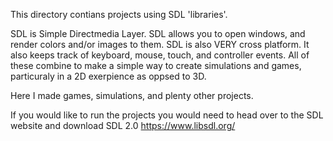 This directory contians projects using SDL 'libraries'.

SDL is Simple Directmedia Layer. SDL allows you to open windows, and render colors and/or images to them. SDL is also VERY cross platform.
It also keeps track of keyboard, mouse, touch, and controller events.
All of these combine to make a  simple way to create simulations and games, particuraly in a 2D exerpience as oppsed to 3D.

Here I made games, simulations, and plenty other projects.



If you would like to run the projects you would need to head over to the SDL website and download SDL 2.0
https://www.libsdl.org/


